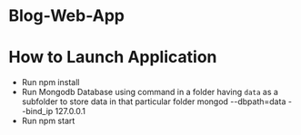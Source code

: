# Blog-Web-App

# How to Launch Application
* Run npm install
* Run Mongodb Database using command in a folder having `data` as a subfolder to store data in that particular folder
  mongod --dbpath=data --bind_ip 127.0.0.1
* Run npm start
